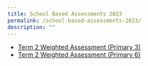 ```yaml
---
title: School Based Assessments 2023
permalink: /school-based-assessments-2023/
description: ""
---
```

* [Term 2 Weighted Assessment (Primary 3)](/files/letter%20to%20parents%20p3%202023%20_update.pdf)
* [Term 2 Weighted Assessment (Primary 6)](/files/term%202%20wa2%20p6%202023.pdf)